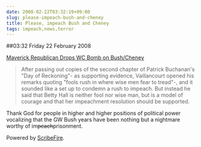 ```yaml
---
date: 2008-02-22T03:32:19+09:00
slug: please-impeach-bush-and-cheney
title: Please, impeach Bush and Cheney
tags: impeach,news,terror
---
```


##03:32 Friday 22 February 2008

[Maverick Republican Drops WC Bomb on Bush/Cheney](http://www.opednews.com/articles/opedne_dan_dewa_080220_maverick_republican_.htm) 
 

> After passing out copies of the second chapter of Patrick Buchanan's "Day of Reckoning"- as supporting evidence, Vaillancourt opened his remarks quoting "fools rush in where wise men fear to tread"-, and it sounded like a set up to condemn a rush to impeach. But instead he said that Betty Hall is neither fool nor wise man, but is a model of courage and that her impeachment resolution should be supported. 



Thank God for people in higher and higher positions of political power vocalizing that the GW Bush years have been nothing but a nightmare worthy of im<del>peach</del>prisonment.



Powered by [ScribeFire](http://scribefire.com/).
